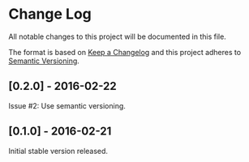 # Change Log
All notable changes to this project will be documented in this file.

The format is based on [Keep a Changelog](http://keepachangelog.com/) 
and this project adheres to [Semantic Versioning](http://semver.org/).


## [0.2.0] - 2016-02-22
Issue #2: Use semantic versioning.

## [0.1.0] - 2016-02-21
Initial stable version released.